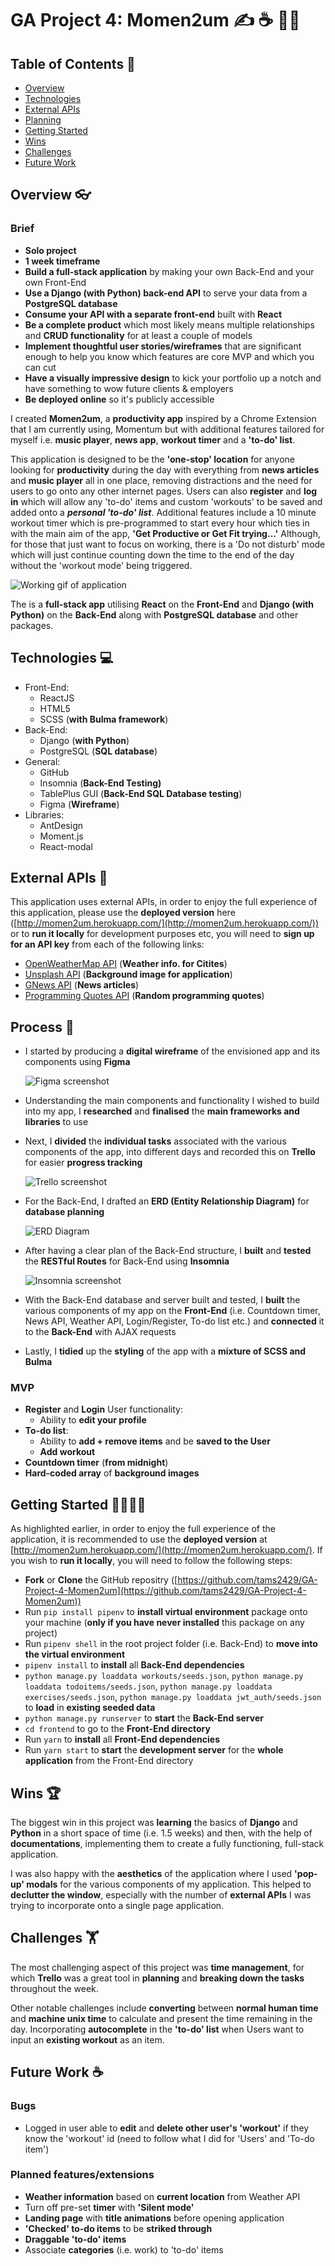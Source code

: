 # GA Project 4: Momen2um ✍️  ☕ 🧑‍💻

## Table of Contents 📖

- [Overview](https://www.notion.so/Project-3-Readme-Fri-21st-Aug-95a55df0773f45c1af1f5ec3084c4b5b#f99c1c68a0be411ea21aebfba620afdd)
- [Technologies](https://www.notion.so/Project-3-Readme-Fri-21st-Aug-95a55df0773f45c1af1f5ec3084c4b5b#c4e06631a3be4fceb9e534a52290e05d)
- [External APIs](https://www.notion.so/Project-3-Readme-Fri-21st-Aug-95a55df0773f45c1af1f5ec3084c4b5b#9a46589e5ce64646bc78fa1fe13382ee)
- [Planning](https://www.notion.so/Project-3-Readme-Fri-21st-Aug-95a55df0773f45c1af1f5ec3084c4b5b#fe3af2ac0fd944c98a0bad3a79ddff88)
- [Getting Started](https://www.notion.so/Project-3-Readme-Fri-21st-Aug-95a55df0773f45c1af1f5ec3084c4b5b#99b60c701ae0446998be70811a2726d1)
- [Wins](https://www.notion.so/Project-3-Readme-Fri-21st-Aug-95a55df0773f45c1af1f5ec3084c4b5b#81e74b7a4ae74f2399c85b5ed0c61304)
- [Challenges](https://www.notion.so/Project-3-Readme-Fri-21st-Aug-95a55df0773f45c1af1f5ec3084c4b5b#7fedc5eb0935405e992e4910a4d6d3a7)
- [Future Work](https://www.notion.so/Project-3-Readme-Fri-21st-Aug-95a55df0773f45c1af1f5ec3084c4b5b#fca88914eeb14fc0909ad0588d7ea20c)

## Overview 👓

### Brief

- **Solo project**
- **1 week timeframe**
- **Build a full-stack application** by making your own Back-End and your own Front-End
- **Use a Django (with Python) back-end API** to serve your data from a **PostgreSQL database**
- **Consume your API with a separate front-end** built with **React**
- **Be a complete product** which most likely means multiple relationships and **CRUD functionality** for at least a couple of models
- **Implement thoughtful user stories/wireframes** that are significant enough to help you know which features are core MVP and which you can cut
- **Have a visually impressive design** to kick your portfolio up a notch and have something to wow future clients & employers
- **Be deployed online** so it's publicly accessible

I created **Momen2um**, a **productivity app** inspired by a Chrome Extension that I am currently using, Momentum but with additional features tailored for myself i.e. **music player**, **news app**, **workout timer** and a **'to-do' list**.

This application is designed to be the **'one-stop' location** for anyone looking for **productivity** during the day with everything from **news articles** and **music player** all in one place, removing distractions and the need for users to go onto any other internet pages. Users can also **register** and **log in** which will allow any 'to-do' items and custom 'workouts' to be saved and added onto a ***personal 'to-do' list***. Additional features include a 10 minute workout timer which is pre-programmed to start every hour which ties in with the main aim of the app, **'Get Productive or Get Fit trying...'** Although, for those that just want to focus on working, there is a 'Do not disturb' mode which will just continue counting down the time to the end of the day without the 'workout mode' being triggered.

![Working gif of application](/ReadmeResources/Momen2um-GIF.gif)

The is a **full-stack app** utilising **React** on the **Front-End** and **Django (with Python)** on the **Back-End** along with **PostgreSQL database** and other packages.

## Technologies 💻

- Front-End:
    - ReactJS
    - HTML5
    - SCSS (**with Bulma framework**)
- Back-End:
    - Django (**with Python**)
    - PostgreSQL (**SQL database**)
- General:
    - GitHub
    - Insomnia (**Back-End Testing)**
    - TablePlus GUI (**Back-End SQL Database testing**)
    - Figma (**Wireframe**)
- Libraries:
    - AntDesign
    - Moment.js
    - React-modal

## External APIs 📍

This application uses external APIs, in order to enjoy the full experience of this application, please use the **deployed version** here ([http://momen2um.herokuapp.com/](http://momen2um.herokuapp.com/)) or to **run it locally** for development purposes etc, you will need to **sign up for an API key** from each of the following links:

- [OpenWeatherMap API](https://openweathermap.org/guide) (**Weather info. for Citites**)
- [Unsplash API](https://unsplash.com/documentation#getting-started) (**Background image for application**)
- [GNews API](https://gnews.io/) (**News articles**)
- [Programming Quotes API](https://programming-quotes-api.herokuapp.com/) (**Random programming quotes**)

## Process 📝
- I started by producing a **digital wireframe** of the envisioned app and its components using **Figma**

    ![Figma screenshot](/ReadmeResources/Figma.png)

- Understanding the main components and functionality I wished to build into my app, I **researched** and **finalised** the **main frameworks and libraries** to use

- Next, I **divided** the **individual tasks** associated with the various components of the app, into different days and recorded this on **Trello** for easier **progress tracking**

    ![Trello screenshot](/ReadmeResources/Trello.png)

- For the Back-End, I drafted an **ERD (Entity Relationship Diagram)** for **database planning**

    ![ERD Diagram](/ReadmeResources/ERD.png)

- After having a clear plan of the Back-End structure, I **built** and **tested** the **RESTful Routes** for Back-End using **Insomnia**

    ![Insomnia screenshot](/ReadmeResources/Insomnia.png)

- With the Back-End database and server built and tested, I **built** the various components of my app on the **Front-End** (i.e. Countdown timer, News API, Weather API, Login/Register, To-do list etc.) and **connected** it to the **Back-End** with AJAX requests

- Lastly, I **tidied** up the **styling** of the app with a **mixture of SCSS and Bulma**

### MVP

- **Register** and **Login** User functionality:
    - Ability to **edit your profile**
- **To-do list**:
    - Ability to **add + remove items** and be **saved to the User**
    - **Add workout**
- **Countdown timer** (**from midnight**)
- **Hard-coded array** of **background images**

## Getting Started 🏃‍♂️🏃‍♀️

As highlighted earlier, in order to enjoy the full experience of the application, it is recommended to use the **deployed version** at [http://momen2um.herokuapp.com/](http://momen2um.herokuapp.com/). If you wish to **run it locally**, you will need to follow the following steps:

- **Fork** or **Clone** the GitHub repositry ([https://github.com/tams2429/GA-Project-4-Momen2um](https://github.com/tams2429/GA-Project-4-Momen2um))
- Run `pip install pipenv` to **install virtual environment** package onto your machine (**only if you have never installed** this package on any project)
- Run `pipenv shell` in the root project folder (i.e. Back-End) to **move into the virtual environment**
- `pipenv install` to **install** all **Back-End dependencies**
- `python manage.py loaddata workouts/seeds.json`, `python manage.py loaddata todoitems/seeds.json`,
`python manage.py loaddata exercises/seeds.json`,
`python manage.py loaddata jwt_auth/seeds.json` to **load** in **existing seeded data**
- `python manage.py runserver` to **start** the **Back-End server**
- `cd frontend` to go to the **Front-End directory**
- Run `yarn` to **install** all **Front-End dependencies**
- Run `yarn start` to **start** the **development server** for the **whole application** from the Front-End directory

## Wins 🏆

The biggest win in this project was **learning** the basics of **Django** and **Python** in a short space of time (i.e. 1.5 weeks) and  then, with the help of **documentations**, implementing them to create a fully functioning, full-stack application.

I was also happy with the **aesthetics** of the application where I used **'pop-up' modals** for the various components of my application. This helped to **declutter the window**, especially with the number of **external APIs** I was trying to incorporate onto a single page application.

## Challenges 🏋️

The most challenging aspect of this project was **time management**, for which **Trello** was a great tool in **planning** and **breaking down the tasks** throughout the week.

Other notable challenges include **converting** between **normal human time** and **machine unix time** to calculate and present the time remaining in the day. Incorporating **autocomplete** in the **'to-do' list** when Users want to input an **existing workout** as an item.

## Future Work ☕

### Bugs

- Logged in user able to **edit** and **delete other user's 'workout'** if they know the 'workout' id (need to follow what I did for 'Users' and 'To-do item')

### Planned features/extensions

- **Weather information** based on **current location** from Weather API
- Turn off pre-set **timer** with **'Silent mode'**
- **Landing page** with **title animations** before opening application
- **'Checked' to-do items** to be **striked through**
- **Draggable 'to-do' items**
- Associate **categories** (i.e. work) to 'to-do' items
